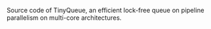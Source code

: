 
Source code of TinyQueue, an efficient lock-free queue
on pipeline parallelism on multi-core architectures.
